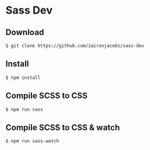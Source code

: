 # Sass Dev

## Download
```console
$ git clone https://github.com/zaironjacobs/sass-dev
```

## Install
```console
$ npm install
```

## Compile SCSS to CSS
```console
$ npm run sass
```

## Compile SCSS to CSS & watch
```console
$ npm run sass-watch
```